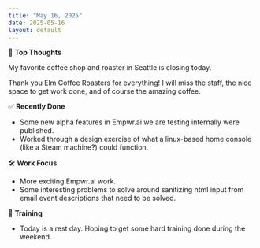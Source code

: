 ```yaml
---
title: "May 16, 2025"
date: 2025-05-16
layout: default
---
```


💭 **Top Thoughts**

My favorite coffee shop and roaster in Seattle is closing today. 

Thank you Elm Coffee Roasters for everything! I will miss the staff, the nice space to get work done, and of course the amazing coffee. 

✅ **Recently Done**

- Some new alpha features in Empwr.ai we are testing internally were published.
- Worked through a design exercise of what a linux-based home console (like a Steam machine?) could function.

🛠️ **Work Focus**

- More exciting Empwr.ai work.
- Some interesting problems to solve around sanitizing html input from email event descriptions that need to be solved.

🚴 **Training**

- Today is a rest day. Hoping to get some hard training done during the weekend.
